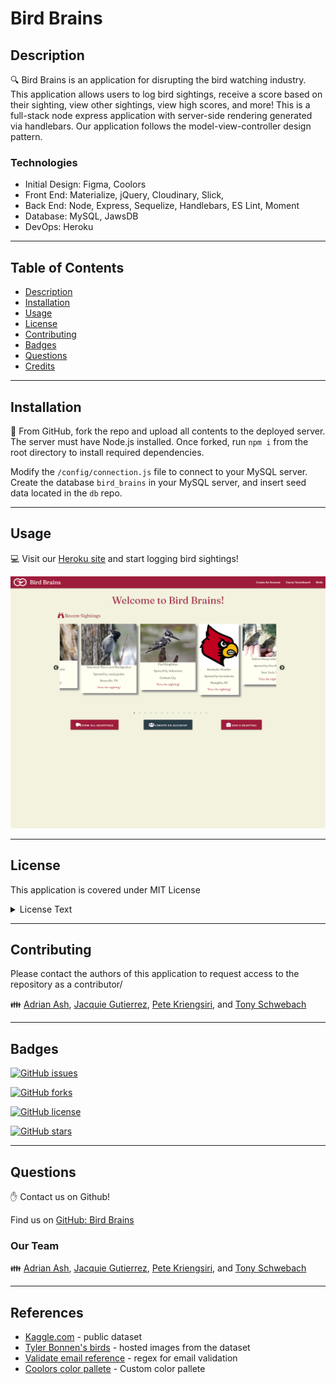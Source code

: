 # Bird Brains

## Description
🔍 Bird Brains is an application for disrupting the bird watching industry. This application allows users to log bird sightings, receive a score based on their sighting, view other sightings, view high scores, and more!  This is a full-stack node express application with server-side rendering generated via handlebars.  Our application follows the model-view-controller design pattern.


### Technologies
* Initial Design: Figma, Coolors
* Front End: Materialize, jQuery, Cloudinary, Slick, 
* Back End: Node, Express, Sequelize, Handlebars, ES Lint, Moment
* Database: MySQL,  JawsDB
* DevOps: Heroku

---

## Table of Contents
- [Description](#Description)
- [Installation](#Installation)
- [Usage](#Usage)
- [License](#License)
- [Contributing](#Contributing)
- [Badges](#Badges)
- [Questions](#Questions)
- [Credits](#Credits)

---

## Installation
💾 From GitHub, fork the repo and upload all contents to the deployed server. The server must have Node.js installed. Once forked, run `npm i` from the root directory to install required dependencies.

Modify the `/config/connection.js` file to connect to your MySQL server. Create the database `bird_brains` in your MySQL server, and insert seed data located in the `db` repo.

---

## Usage
💻 Visit our [Heroku site](https://bird-brains.herokuapp.com/) and start logging bird sightings!

![screenshot of Bird Brains homepage](./public/assets/imgs/screenshot.png)

---

## License
This application is covered under MIT License

<details>
  <summary>
    License Text
  </summary> 

```

Copyright (c) 2021  Adrian Ash, Jacquie Gutierrez, Pete Kriengsiri, Tony Schwebach

Permission is hereby granted, free of charge, to any person obtaining a copy
of this software and associated documentation files (the "Software"), to deal
in the Software without restriction, including without limitation the rights
to use, copy, modify, merge, publish, distribute, sublicense, and/or sell
copies of the Software, and to permit persons to whom the Software is
furnished to do so, subject to the following conditions:
      
The above copyright notice and this permission notice shall be included in all
copies or substantial portions of the Software.
      
THE SOFTWARE IS PROVIDED "AS IS", WITHOUT WARRANTY OF ANY KIND, EXPRESS OR
IMPLIED, INCLUDING BUT NOT LIMITED TO THE WARRANTIES OF MERCHANTABILITY,
FITNESS FOR A PARTICULAR PURPOSE AND NONINFRINGEMENT. IN NO EVENT SHALL THE
AUTHORS OR COPYRIGHT HOLDERS BE LIABLE FOR ANY CLAIM, DAMAGES OR OTHER
LIABILITY, WHETHER IN AN ACTION OF CONTRACT, TORT OR OTHERWISE, ARISING FROM,
OUT OF OR IN CONNECTION WITH THE SOFTWARE OR THE USE OR OTHER DEALINGS IN THE
SOFTWARE.

```
</details>

---

## Contributing
Please contact the authors of this application to request access to the repository as a contributor/

👪 [Adrian Ash](https://github.com/ashadria1), [Jacquie Gutierrez](https://github.com/Jacquie24), [Pete Kriengsiri](https://github.com/pkriengsiri), and [Tony Schwebach](https://github.com/tonyschwebach)

---

## Badges
[![GitHub issues](https://img.shields.io/github/issues/pkriengsiri/bird-brains)](https://github.com/pkriengsiri/bird-brains/issues)

[![GitHub forks](https://img.shields.io/github/forks/pkriengsiri/bird-brains)](https://github.com/pkriengsiri/bird-brains/network)

[![GitHub license](https://img.shields.io/github/license/pkriengsiri/bird-brains)](https://github.com/pkriengsiri/bird-brains/blob/main/LICENSE)

[![GitHub stars](https://img.shields.io/github/stars/pkriengsiri/bird-brains)](https://github.com/pkriengsiri/bird-brains/stargazers)

---

## Questions
✋ Contact us on Github!

Find us on [GitHub: Bird Brains](https://github.com/pkriengsiri/bird-brains) 

### Our Team
👪 [Adrian Ash](https://github.com/ashadria1), [Jacquie Gutierrez](https://github.com/Jacquie24), [Pete Kriengsiri](https://github.com/pkriengsiri), and [Tony Schwebach](https://github.com/tonyschwebach)

---

## References
* [Kaggle.com](https://www.kaggle.com/veeralakrishna/200-bird-species-with-11788-images) - public dataset
* [Tyler Bonnen's birds](https://github.com/tzler/birds) - hosted images from the dataset
* [Validate email reference](https://stackoverflow.com/questions/46155/how-to-validate-an-email-address-in-javascript) - regex for email validation
* [Coolors color pallete](https://coolors.co/) - Custom color pallete


